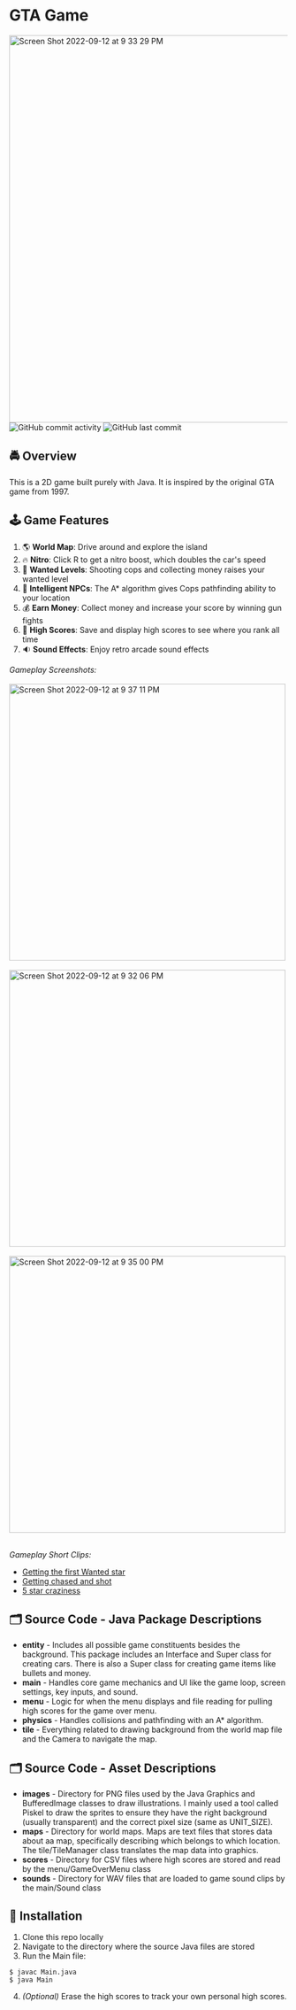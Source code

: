 # GTA Game
<img width="700" alt="Screen Shot 2022-09-12 at 9 33 29 PM" src="https://user-images.githubusercontent.com/31792170/189809441-d0935322-bb8a-40ad-b445-13f440e872e9.png">
<img alt="GitHub commit activity" src="https://img.shields.io/github/commit-activity/m/aaroncorona/GTA-Game">
<img alt="GitHub last commit" src="https://img.shields.io/github/last-commit/aaroncorona/GTA-Game">


## 🚔 Overview
This is a 2D game built purely with Java. It is inspired by the original GTA game from 1997.


## 🕹️ Game Features
1. 🌎 **World Map**: Drive around and explore the island
2. 🔥 **Nitro**: Click R to get a nitro boost, which doubles the car's speed 
3. 🚨 **Wanted Levels**: Shooting cops and collecting money raises your wanted level
4. 🧠 **Intelligent NPCs**: The A* algorithm gives Cops pathfinding ability to your location
5. 💰 **Earn Money**: Collect money and increase your score by winning gun fights
6. 🥇 **High Scores**: Save and display high scores to see where you rank all time
7. 🔉 **Sound Effects**: Enjoy retro arcade sound effects


*Gameplay Screenshots:*
<br>
<br>
<img width="500" alt="Screen Shot 2022-09-12 at 9 37 11 PM" src="https://user-images.githubusercontent.com/31792170/189809929-6667754b-6e24-41bf-bd75-51a881c95cfc.png">
<br>
<br>
<img width="500" alt="Screen Shot 2022-09-12 at 9 32 06 PM" src="https://user-images.githubusercontent.com/31792170/189809283-3e5c0a0a-055b-44c2-bdd2-24ac7fdadea5.png">
<br>
<br>
<img width="500" alt="Screen Shot 2022-09-12 at 9 35 00 PM" src="https://user-images.githubusercontent.com/31792170/189809726-b2f94c87-9509-46db-9515-8cc962d1fe23.png">
<br>
<br>

*Gameplay Short Clips:*
<br>
* [Getting the first Wanted star](https://user-images.githubusercontent.com/31792170/189811171-1263d92d-38de-4731-87f8-4369e1a4be0e.mp4)
* [Getting chased and shot](https://user-images.githubusercontent.com/31792170/189811286-5ceb944f-74f5-4e82-9ed7-0955a86255b9.mp4)
* [5 star craziness](https://user-images.githubusercontent.com/31792170/189811357-578e8ff7-b70d-451f-a822-90e70c5510f9.mp4)



## 🗂️ Source Code - Java Package Descriptions
* **entity** - Includes all possible game constituents besides the background. This package includes an Interface and Super class for creating cars. There is also a Super class for creating game items like bullets and money.
* **main** - Handles core game mechanics and UI like the game loop, screen settings, key inputs, and sound.
* **menu** -  Logic for when the menu displays and file reading for pulling high scores for the game over menu.
* **physics** - Handles collisions and pathfinding with an A* algorithm.
* **tile** - Everything related to drawing background from the world map file and the Camera to navigate the map.

## 🗂️ Source Code - Asset Descriptions
* **images** - Directory for PNG files used by the Java Graphics and BufferedImage classes to draw illustrations. I mainly used a tool called Piskel to draw the sprites to ensure they have the right background (usually transparent) and the correct pixel size (same as UNIT_SIZE).
* **maps** - Directory for world maps. Maps are text files that stores data about aa map, specifically describing which belongs to which location.  The tile/TileManager class translates the map data into graphics.
* **scores** - Directory for CSV files where high scores are stored and read by the menu/GameOverMenu class
* **sounds** - Directory for WAV files that are loaded to game sound clips by the main/Sound class


## 🚀 Installation
1. Clone this repo locally 
2. Navigate to the directory where the source Java files are stored
3. Run the Main file:
```
$ javac Main.java
$ java Main
```
4. *(Optional)* Erase the high scores to track your own personal high scores.
